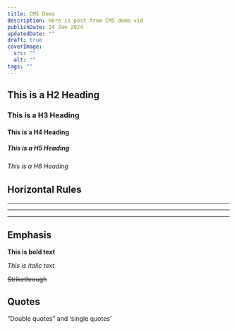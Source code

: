 ```yaml
---
title: CMS Demo
description: Here is post from CMS demo vid
publishDate: 24 Jan 2024
updatedDate: ""
draft: true
coverImage:
  src: ""
  alt: ""
tags: ""
---
```

## This is a H2 Heading
### This is a H3 Heading
#### This is a H4 Heading
##### This is a H5 Heading

###### This is a H6 Heading

## Horizontal Rules

- - -

- - -

- - -

## Emphasis

**This is bold text**

*This is italic text*

~~Strikethrough~~

## Quotes

”Double quotes” and ‘single quotes’